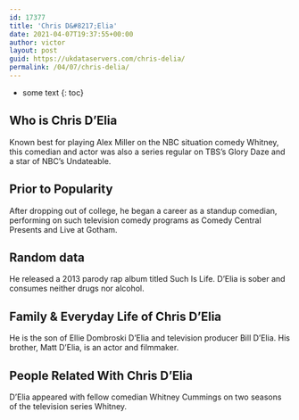 ```yaml
---
id: 17377
title: 'Chris D&#8217;Elia'
date: 2021-04-07T19:37:55+00:00
author: victor
layout: post
guid: https://ukdataservers.com/chris-delia/
permalink: /04/07/chris-delia/
---
```


* some text
{: toc}


## Who is Chris D&#8217;Elia



Known best for playing Alex Miller on the NBC situation comedy Whitney, this comedian and actor was also a series regular on TBS&#8217;s Glory Daze and a star of NBC&#8217;s Undateable.

                
                
                
## Prior to Popularity



After dropping out of college, he began a career as a standup comedian, performing on such television comedy programs as Comedy Central Presents and Live at Gotham.

                
                
                
## Random data



He released a 2013 parody rap album titled Such Is Life. D&#8217;Elia is sober and consumes neither drugs nor alcohol. 

                
                
                
## Family & Everyday Life of Chris D&#8217;Elia



He is the son of Ellie Dombroski D&#8217;Elia and television producer Bill D&#8217;Elia. His brother, Matt D&#8217;Elia, is an actor and filmmaker.

                
                
                
## People Related With Chris D&#8217;Elia



D&#8217;Elia appeared with fellow comedian Whitney Cummings on two seasons of the television series Whitney.

                
              
            
          
          
          